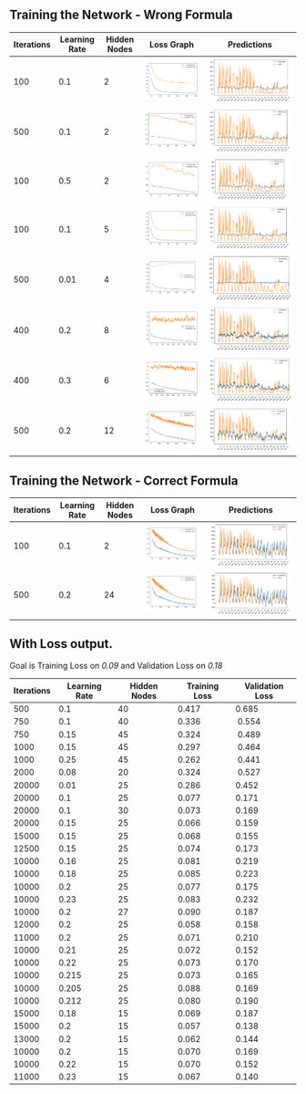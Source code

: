 

## Training the Network - Wrong Formula

| Iterations | Learning Rate | Hidden Nodes | Loss Graph | Predictions |
| ---------- | ------------- | ------------ | ---------- | ----------- |
| 100 | 0.1 | 2 | ![LG1](images/LG1.png) | ![P1](images/P1.png) |
| 500 | 0.1 | 2 | ![LG2](images/LG2.png) | ![P2](images/P2.png) |
| 100 | 0.5 | 2 | ![LG3](images/LG3.png) | ![P3](images/P3.png) |
| 100 | 0.1 | 5 | ![LG4](images/LG4.png) | ![P4](images/P4.png) |
| 500 | 0.01 | 4 | ![LG5](images/LG5.png) | ![P5](images/P5.png) |
| 400 | 0.2 | 8 | ![LG6](images/LG6.png) | ![P6](images/P6.png) |
| 400 | 0.3 | 6 | ![LG7](images/LG7.png) | ![P7](images/P7.png) |
| 500 | 0.2 | 12 | ![LG8](images/LG8.png) | ![P8](images/P8.png) |

## Training the Network - Correct Formula

| Iterations | Learning Rate | Hidden Nodes | Loss Graph | Predictions |
| ---------- | ------------- | ------------ | ---------- | ----------- |
| 100 | 0.1 | 2 | ![LG01](images/LG01.png) | ![P01](images/P01.png) |
| 500 | 0.2 | 24 | ![LG01](images/LG01.png) | ![P01](images/P01.png) |
 
 ## With Loss output.
 
 Goal is Training Loss on *0.09* and Validation Loss on *0.18*
 
| Iterations | Learning Rate | Hidden Nodes | Training Loss | Validation Loss |
| ---------- | ------------- | ------------ | ---------- | ----------- |
| 500 | 0.1 | 40 | 0.417 | 0.685 |
| 750 | 0.1 | 40 | 0.336 | 0.554 |
| 750 | 0.15 | 45 | 0.324 | 0.489 |
| 1000 | 0.15 | 45 | 0.297 | 0.464 |
| 1000 | 0.25 | 45 | 0.262 | 0.441 |
| 2000 | 0.08 | 20 | 0.324 | 0.527 |
| 20000 | 0.01 | 25 | 0.286 | 0.452 |
| 20000 | 0.1 | 25 | 0.077 | 0.171 |
| 20000 | 0.1 | 30 | 0.073 | 0.169 |
| 20000 | 0.15 | 25 | 0.066 | 0.159 |
| 15000 | 0.15 | 25 | 0.068 | 0.155 |
| 12500 | 0.15 | 25 | 0.074 | 0.173 |
| 10000 | 0.16 | 25 | 0.081 | 0.219 |
| 10000 | 0.18 | 25 | 0.085 | 0.223 |
| 10000 | 0.2 | 25 | 0.077 | 0.175 |
| 10000 | 0.23 | 25 | 0.083 | 0.232 |
| 10000 | 0.2 | 27 | 0.090 | 0.187 |
| 12000 | 0.2 | 25 | 0.058 | 0.158 |
| 11000 | 0.2 | 25 | 0.071 | 0.210 |
| 10000 | 0.21 | 25 | 0.072 | 0.152 |
| 10000 | 0.22 | 25 | 0.073 | 0.170 |
| 10000 | 0.215 | 25 | 0.073 | 0.165 |
| 10000 | 0.205 | 25 | 0.088 | 0.169 |
| 10000 | 0.212 | 25 | 0.080 | 0.190 |
| 15000 | 0.18 | 15 | 0.069 | 0.187 |
| 15000 | 0.2 | 15 | 0.057 | 0.138 |
| 13000 | 0.2 | 15 | 0.062 | 0.144 |
| 10000 | 0.2 | 15 | 0.070 | 0.169 |
| 10000 | 0.22 | 15 | 0.070 | 0.152 |
| 11000 | 0.23 | 15 | 0.067 | 0.140 |
